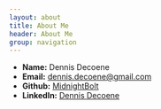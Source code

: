 ```yaml
---
layout: about
title: About Me
header: About Me
group: navigation
---
```

 * **Name:** Dennis Decoene
 * **Email:** [dennis.decoene@gmail.com](mailto:dennis.decoene@gmail.com)
 * **Github:** [MidnightBolt](https://github.com/MidnightBolt)
 * **LinkedIn:** [Dennis Decoene](http://be.linkedin.com/in/dennisdecoene/)